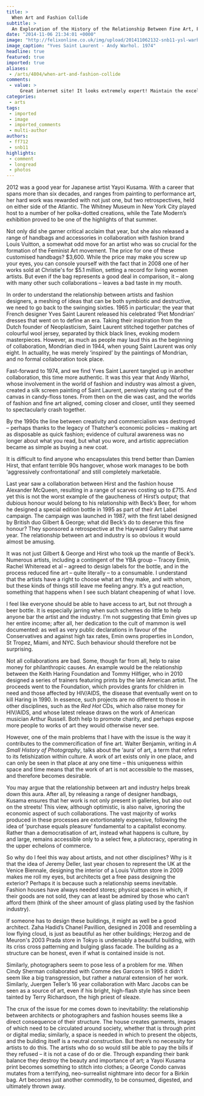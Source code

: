```yaml
---
title: >
  When Art and Fashion Collide
subtitle: >
  An Exploration of the History of the Relationship Between Fine Art, Fashion, and Commerce by Fred Fyles
date: "2014-11-06 21:34:01 +0000"
image: "http://felixonline.co.uk/img/upload/201411062132-snb11-ysl-warhol.gif"
image_caption: "Yves Saint Laurent - Andy Warhol. 1974"
headline: true
featured: true
imported: true
aliases:
 - /arts/4804/when-art-and-fashion-collide
comments:
 - value: >
     Great internet site! It looks extremely expert! Maintain the excellent work!| <br>nba 2k16 mt australia http://chatalot.com/blogs/nba-2k16-vc-whole-lot-highschool-basketball-gamers,What's up, awesome online site you have got presently.| <br>nba 2k16 mt glitch http://gladyscoral.livejournal.com/902.html,Sustain the helpful job and delivering in the crowd!| <br>csgo skins aud http://bkjyden.dk/vanilla/discussion/7083/gaining-edge-with-2k16-mt-coins-betting,Love the website-- extremely user friendly and lots to see!| <br>nba 2k16 mt for sale xbox one https://sandytrista.wordpress.com/2016/04/18/the-best-way-to-have-nba-2k16-coins-an-instant-quide/,Designed for http://www.rolexreplicaa.co.uk the Italian Navy's underwater saboteurs in the 1930s, Panerai's Luminor re-surfaced to http://www.replicaonlinesuk.org.uk become THE band diving watch of the 1990s and onward. Its http://www.rolexsreplicas.org.uk angel saint? Sylvester Stallone, who wore them in a amount of http://www.rolexnicesale.uk.com his added blowing films. ,The mo
categories:
 - arts
tags:
 - imported
 - image
 - imported_comments
 - multi-author
authors:
 - ff712
 - snb11
highlights:
 - comment
 - longread
 - photos
---
```


2012 was a good year for Japanese artist Yayoi Kusama. With a career that spans more than six decades, and ranges from painting to performance art, her hard work was rewarded with not just one, but two retrospectives, held on either side of the Atlantic. The Whitney Museum in New York City played host to a number of her polka-dotted creations, while the Tate Modern’s exhibition proved to be one of the highlights of that summer.

Not only did she garner critical acclaim that year, but she also released a range of handbags and accessories in collaboration with fashion brand Louis Vuitton, a somewhat odd move for an artist who was so crucial for the formation of the Feminist Art movement. The price for one of these customised handbags? $3,600. While the price may make you screw up your eyes, you can console yourself with the fact that in 2008 one of her works sold at Christie's for $5.1 million, setting a record for living women artists. But even if the bag represents a good deal in comparison, it – along with many other such collaborations – leaves a bad taste in my mouth.

In order to understand the relationship between artists and fashion designers, a meshing of ideas that can be both symbiotic and destructive, we need to go back to the swinging sixties. 1965 in particular; the year that French designer Yves Saint Laurent released his celebrated ‘Piet Mondrian’ dresses that went on to define an era. Taking their inspiration from the Dutch founder of Neoplasticism, Saint Laurent stitched together patches of colourful wool jersey, separated by thick black lines, evoking modern masterpieces. However, as much as people may laud this as the beginning of collaboration, Mondrian died in 1944, when young Saint Laurent was only eight. In actuality, he was merely ‘inspired’ by the paintings of Mondrian, and no formal collaboration took place.

Fast-forward to 1974, and we find Yves Saint Laurent tangled up in another collaboration, this time more authentic. It was this year that Andy Warhol, whose involvement in the world of fashion and industry was almost a given, created a silk screen painting of Saint Laurent, pensively staring out of the canvas in candy-floss tones. From then on the die was cast, and the worlds of fashion and fine art aligned, coming closer and closer, until they seemed to spectacularly crash together.

By the 1990s the line between creativity and commercialism was destroyed – perhaps thanks to the legacy of Thatcher’s economic policies – making art as disposable as quick fashion; evidence of cultural awareness was no longer about what you read, but what you wore, and artistic appreciation became as simple as buying a new coat.

It is difficult to find anyone who encapsulates this trend better than Damien Hirst, that enfant terrible 90s hangover, whose work manages to be both ‘aggressively confrontational’ and still completely marketable.

Last year saw a collaboration between Hirst and the fashion house Alexander McQueen, resulting in a range of scarves costing up to £715. And yet this is not the worst example of the gaucheness of Hirst’s output; that dubious honour would belong to his relationship with Beck’s Beer, for whom he designed a special edition bottle in 1995 as part of their Art Label campaign. The campaign was launched in 1987, with the first label designed by British duo Gilbert & George; what did Beck’s do to deserve this fine honour? They sponsored a retrospective at the Hayward Gallery that same year. The relationship between art and industry is so obvious it would almost be amusing.

It was not just Gilbert & George and Hirst who took up the mantle of Beck’s. Numerous artists, including a contingent of the YBA group – Tracey Emin, Rachel Whiteread et al – agreed to design labels for the bottle, and in the process reduced fine art – quite literally – to a consumable. I understand that the artists have a right to choose what art they make, and with whom, but these kinds of things still leave me feeling angry. It’s a gut reaction, something that happens when I see such blatant cheapening of what I love.

I feel like everyone should be able to have access to art, but not through a beer bottle. It is especially jarring when such schemes do little to help anyone bar the artist and the industry. I’m not suggesting that Emin gives up her entire income; after all, her dedication to the cult of mammon is well documented: as well as very public declarations in favour of the Conservatives and against high tax rates, Emin owns properties in London, St Tropez, Miami, and NYC. Such behaviour should therefore not be surprising.

Not all collaborations are bad. Some, though far from all, help to raise money for philanthropic causes. An example would be the relationship between the Keith Haring Foundation and Tommy Hilfiger, who in 2010 designed a series of trainers featuring prints by the late American artist. The proceeds went to the Foundation, which provides grants for children in need and those affected by HIV/AIDS, the disease that eventually went on to kill Haring in 1990. In essence, such projects are no different to those in other disciplines, such as the _Red Hot_ CDs, which also raise money for HIV/AIDS, and whose latest release draws on the work of American musician Arthur Russell. Both help to promote charity, and perhaps expose more people to works of art they would otherwise never see.

However, one of the main problems that I have with the issue is the way it contributes to the commercification of fine art. Walter Benjamin, writing in _A Small History of Photography_, talks about the ‘aura’ of art, a term that refers to its fetishization within culture. A work of art exists only in one place, and can only be seen in that place at any one time – this uniqueness within space and time means that the work of art is not accessible to the masses, and therefore becomes desirable.

You may argue that the relationship between art and industry helps break down this aura. After all, by releasing a range of designer handbags, Kusama ensures that her work is not only present in galleries, but also out on the streets! This view, although optimistic, is also naive, ignoring the economic aspect of such collaborations. The vast majority of works produced in these processes are extortionately expensive, following the idea of ‘purchase equals pleasure’ fundamental to a capitalist economy. Rather than a democratisation of art, instead what happens is culture, by and large, remains accessible only to a select few, a plutocracy, operating in the upper echelons of commerce.

So why do I feel this way about artists, and not other disciplines? Why is it that the idea of Jeremy Deller, last year chosen to represent the UK at the Venice Biennale, designing the interior of a Louis Vuitton store in 2009 makes me roll my eyes, but architects get a free pass designing the exterior? Perhaps it is because such a relationship seems inevitable. Fashion houses have always needed stores; physical spaces in which, if their goods are not sold, they can at least be admired by those who can’t afford them (think of the sheer amount of glass plating used by the fashion industry).

If someone has to design these buildings, it might as well be a good architect. Zaha Hadid’s Chanel Pavillion, designed in 2008 and resembling a low flying cloud, is just as beautiful as her other buildings; Herzog and de Meuron's 2003 Prada store in Tokyo is undeniably a beautiful building, with its criss cross patterning and bulging glass facade. The building as a structure can be honest, even if what is contained inside is not.

Similarly, photographers seem to pose less of a problem for me. When Cindy Sherman collaborated with Comme des Garcons in 1995 it didn’t seem like a big transgression, but rather a natural extension of her work. Similarly, Juergen Teller’s 16 year collaboration with Marc Jacobs can be seen as a source of art, even if his bright, high-flash style has since been tainted by Terry Richardson, the high priest of sleaze.

The crux of the issue for me comes down to inevitability: the relationship between architects or photographers and fashion houses seems like a direct consequence of their structure. The house creates garments, images of which need to be circulated around society, whether that is through print or digital media; similarly, a space is needed in which to present the objects, and the building itself is a neutral construction. But there’s no necessity for artists to do this. The artists who do so would still be able to pay the bills if they refused – it is not a case of do or die. Through expanding their bank balance they destroy the beauty and importance of art; a Yayoi Kusama print becomes something to stitch into clothes; a George Condo canvas mutates from a terrifying, neo-surrealist nightmare into decor for a Birkin bag. Art becomes just another commodity, to be consumed, digested, and ultimately thrown away.
